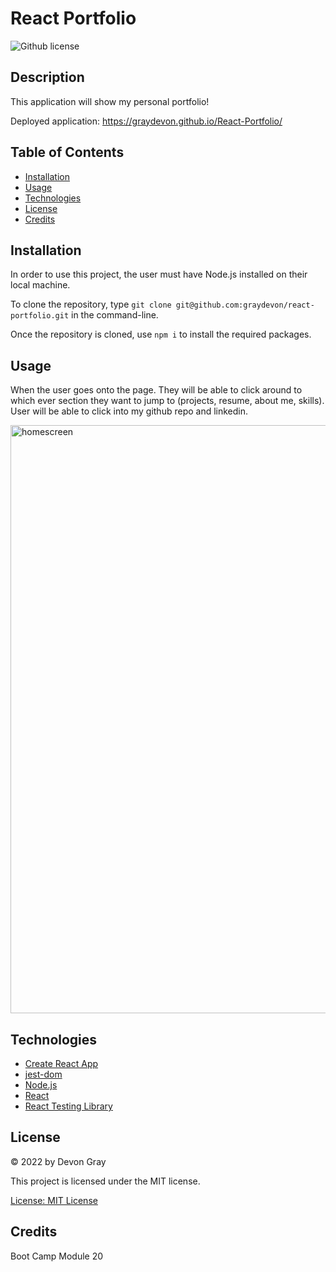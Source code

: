 # React Portfolio
![Github license](https://img.shields.io/badge/license-MIT-blue.svg)

## Description
This application will show my personal portfolio!

Deployed application: https://graydevon.github.io/React-Portfolio/  

## Table of Contents
- [Installation](#installation)
- [Usage](#usage)
- [Technologies](#technologies)
- [License](#license)
- [Credits](#credits)

## Installation
In order to use this project, the user must have Node.js installed on their local machine.

To clone the repository, type `git clone git@github.com:graydevon/react-portfolio.git` in the command-line.

Once the repository is cloned, use `npm i` to install the required packages.

## Usage
When the user goes onto the page. They will be able to click around to which ever section they want to jump to (projects, resume, about me, skills). User will be able to click into my github repo and linkedin.

<img width="941" alt="homescreen" src="https://user-images.githubusercontent.com/102159748/192419118-f4b0e6e4-9a92-4876-94fa-93a57a854468.png">
    

## Technologies
- [Create React App](https://github.com/facebook/create-react-app)
- [jest-dom](https://github.com/testing-library/jest-dom)
- [Node.js](https://nodejs.dev/)
- [React](https://reactjs.org/)
- [React Testing Library](https://www.npmjs.com/package/@testing-library/react)

## License
&copy; 2022 by Devon Gray

This project is licensed under the MIT license.

[License: MIT License](https://opensource.org/licenses/MIT)

## Credits

Boot Camp Module 20
